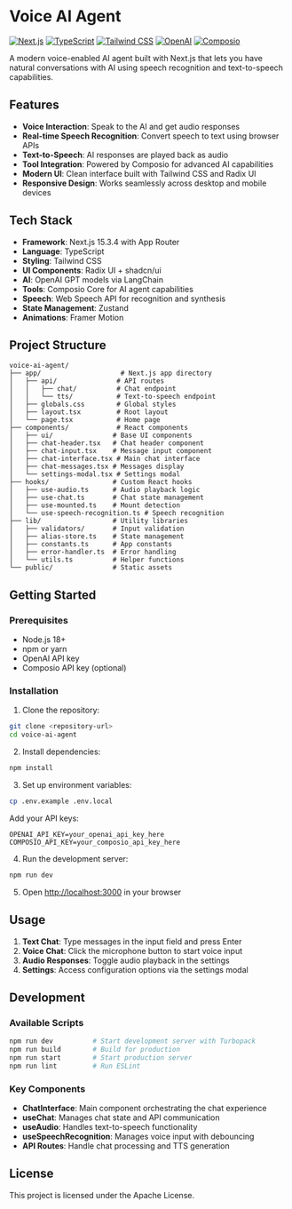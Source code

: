 # Voice AI Agent

[![Next.js](https://img.shields.io/badge/Next.js-15.3.4-black)](https://nextjs.org/)
[![TypeScript](https://img.shields.io/badge/TypeScript-5.0-blue)](https://www.typescriptlang.org/)
[![Tailwind CSS](https://img.shields.io/badge/Tailwind_CSS-4.0-38B2AC)](https://tailwindcss.com/)
[![OpenAI](https://img.shields.io/badge/OpenAI-GPT-412991)](https://openai.com/)
[![Composio](https://img.shields.io/badge/Composio-Core-orange)](https://composio.dev/)

A modern voice-enabled AI agent built with Next.js that lets you have natural conversations with AI using speech recognition and text-to-speech capabilities.

## Features

- **Voice Interaction**: Speak to the AI and get audio responses
- **Real-time Speech Recognition**: Convert speech to text using browser APIs
- **Text-to-Speech**: AI responses are played back as audio
- **Tool Integration**: Powered by Composio for advanced AI capabilities
- **Modern UI**: Clean interface built with Tailwind CSS and Radix UI
- **Responsive Design**: Works seamlessly across desktop and mobile devices

## Tech Stack

- **Framework**: Next.js 15.3.4 with App Router
- **Language**: TypeScript
- **Styling**: Tailwind CSS
- **UI Components**: Radix UI + shadcn/ui
- **AI**: OpenAI GPT models via LangChain
- **Tools**: Composio Core for AI agent capabilities
- **Speech**: Web Speech API for recognition and synthesis
- **State Management**: Zustand
- **Animations**: Framer Motion

## Project Structure

```
voice-ai-agent/
├── app/                    # Next.js app directory
│   ├── api/               # API routes
│   │   ├── chat/          # Chat endpoint
│   │   └── tts/           # Text-to-speech endpoint
│   ├── globals.css        # Global styles
│   ├── layout.tsx         # Root layout
│   └── page.tsx           # Home page
├── components/            # React components
│   ├── ui/               # Base UI components
│   ├── chat-header.tsx   # Chat header component
│   ├── chat-input.tsx    # Message input component
│   ├── chat-interface.tsx # Main chat interface
│   ├── chat-messages.tsx # Messages display
│   └── settings-modal.tsx # Settings modal
├── hooks/                # Custom React hooks
│   ├── use-audio.ts      # Audio playback logic
│   ├── use-chat.ts       # Chat state management
│   ├── use-mounted.ts    # Mount detection
│   └── use-speech-recognition.ts # Speech recognition
├── lib/                  # Utility libraries
│   ├── validators/       # Input validation
│   ├── alias-store.ts    # State management
│   ├── constants.ts      # App constants
│   ├── error-handler.ts  # Error handling
│   └── utils.ts          # Helper functions
└── public/               # Static assets
```

## Getting Started

### Prerequisites

- Node.js 18+
- npm or yarn
- OpenAI API key
- Composio API key (optional)

### Installation

1. Clone the repository:

```bash
git clone <repository-url>
cd voice-ai-agent
```

2. Install dependencies:

```bash
npm install
```

3. Set up environment variables:

```bash
cp .env.example .env.local
```

Add your API keys:

```env
OPENAI_API_KEY=your_openai_api_key_here
COMPOSIO_API_KEY=your_composio_api_key_here
```

4. Run the development server:

```bash
npm run dev
```

5. Open [http://localhost:3000](http://localhost:3000) in your browser

## Usage

1. **Text Chat**: Type messages in the input field and press Enter
2. **Voice Chat**: Click the microphone button to start voice input
3. **Audio Responses**: Toggle audio playback in the settings
4. **Settings**: Access configuration options via the settings modal

## Development

### Available Scripts

```bash
npm run dev          # Start development server with Turbopack
npm run build        # Build for production
npm run start        # Start production server
npm run lint         # Run ESLint
```

### Key Components

- **ChatInterface**: Main component orchestrating the chat experience
- **useChat**: Manages chat state and API communication
- **useAudio**: Handles text-to-speech functionality
- **useSpeechRecognition**: Manages voice input with debouncing
- **API Routes**: Handle chat processing and TTS generation

## License

This project is licensed under the Apache License.
